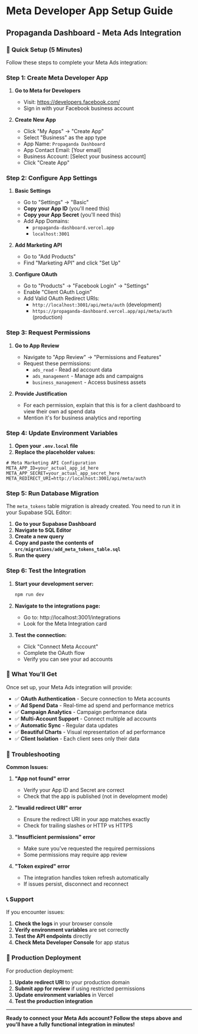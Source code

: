 # Meta Developer App Setup Guide
## Propaganda Dashboard - Meta Ads Integration

### 🚀 Quick Setup (5 Minutes)

Follow these steps to complete your Meta Ads integration:

### Step 1: Create Meta Developer App

1. **Go to Meta for Developers**
   - Visit: https://developers.facebook.com/
   - Sign in with your Facebook business account

2. **Create New App**
   - Click "My Apps" → "Create App"
   - Select "Business" as the app type
   - App Name: `Propaganda Dashboard`
   - App Contact Email: [Your email]
   - Business Account: [Select your business account]
   - Click "Create App"

### Step 2: Configure App Settings

1. **Basic Settings**
   - Go to "Settings" → "Basic"
   - **Copy your App ID** (you'll need this)
   - **Copy your App Secret** (you'll need this)
   - Add App Domains:
     - `propaganda-dashboard.vercel.app`
     - `localhost:3001`

2. **Add Marketing API**
   - Go to "Add Products"
   - Find "Marketing API" and click "Set Up"

3. **Configure OAuth**
   - Go to "Products" → "Facebook Login" → "Settings"
   - Enable "Client OAuth Login"
   - Add Valid OAuth Redirect URIs:
     - `http://localhost:3001/api/meta/auth` (development)
     - `https://propaganda-dashboard.vercel.app/api/meta/auth` (production)

### Step 3: Request Permissions

1. **Go to App Review**
   - Navigate to "App Review" → "Permissions and Features"
   - Request these permissions:
     - `ads_read` - Read ad account data
     - `ads_management` - Manage ads and campaigns
     - `business_management` - Access business assets

2. **Provide Justification**
   - For each permission, explain that this is for a client dashboard to view their own ad spend data
   - Mention it's for business analytics and reporting

### Step 4: Update Environment Variables

1. **Open your `.env.local` file**
2. **Replace the placeholder values:**

```env
# Meta Marketing API Configuration
META_APP_ID=your_actual_app_id_here
META_APP_SECRET=your_actual_app_secret_here
META_REDIRECT_URI=http://localhost:3001/api/meta/auth
```

### Step 5: Run Database Migration

The `meta_tokens` table migration is already created. You need to run it in your Supabase SQL Editor:

1. **Go to your Supabase Dashboard**
2. **Navigate to SQL Editor**
3. **Create a new query**
4. **Copy and paste the contents of `src/migrations/add_meta_tokens_table.sql`**
5. **Run the query**

### Step 6: Test the Integration

1. **Start your development server:**
   ```bash
   npm run dev
   ```

2. **Navigate to the integrations page:**
   - Go to: http://localhost:3001/integrations
   - Look for the Meta Integration card

3. **Test the connection:**
   - Click "Connect Meta Account"
   - Complete the OAuth flow
   - Verify you can see your ad accounts

### 🎯 What You'll Get

Once set up, your Meta Ads integration will provide:

- ✅ **OAuth Authentication** - Secure connection to Meta accounts
- ✅ **Ad Spend Data** - Real-time ad spend and performance metrics
- ✅ **Campaign Analytics** - Campaign performance data
- ✅ **Multi-Account Support** - Connect multiple ad accounts
- ✅ **Automatic Sync** - Regular data updates
- ✅ **Beautiful Charts** - Visual representation of ad performance
- ✅ **Client Isolation** - Each client sees only their data

### 🔧 Troubleshooting

**Common Issues:**

1. **"App not found" error**
   - Verify your App ID and Secret are correct
   - Check that the app is published (not in development mode)

2. **"Invalid redirect URI" error**
   - Ensure the redirect URI in your app matches exactly
   - Check for trailing slashes or HTTP vs HTTPS

3. **"Insufficient permissions" error**
   - Make sure you've requested the required permissions
   - Some permissions may require app review

4. **"Token expired" error**
   - The integration handles token refresh automatically
   - If issues persist, disconnect and reconnect

### 📞 Support

If you encounter issues:

1. **Check the logs** in your browser console
2. **Verify environment variables** are set correctly
3. **Test the API endpoints** directly
4. **Check Meta Developer Console** for app status

### 🚀 Production Deployment

For production deployment:

1. **Update redirect URI** to your production domain
2. **Submit app for review** if using restricted permissions
3. **Update environment variables** in Vercel
4. **Test the production integration**

---

**Ready to connect your Meta Ads account? Follow the steps above and you'll have a fully functional integration in minutes!**

